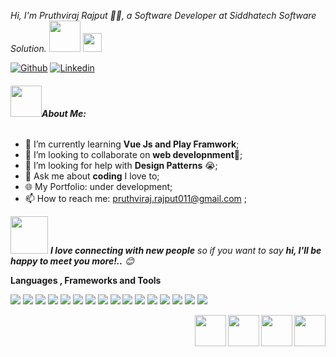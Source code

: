 <!--Github Profile -->
<p><em>Hi, I'm Pruthviraj Rajput 🙏🏻, a Software Developer at Siddhatech Software Solution.
<img src="https://media.giphy.com/media/12oufCB0MyZ1Go/giphy.gif" width="50">
<img src="https://media.giphy.com/media/WUlplcMpOCEmTGBtBW/giphy.gif" width="30"> 
</em></p>

<!-- Your badges
You can use the website to generate badges: https://shields.io/
-->

[![Github](https://img.shields.io/badge/-Github-000?style=flat&logo=Github&logoColor=white)](https://github.com/pruthvi7384)
[![Linkedin](https://img.shields.io/badge/-LinkedIn-blue?style=flat&logo=Linkedin&logoColor=white)](https://www.linkedin.com/in/pruthviraj-rajput-131ba61b4/)

###### <img src="https://media.giphy.com/media/VgCDAzcKvsR6OM0uWg/giphy.gif" width="50">**About Me:**

- 🌱 I’m currently learning **Vue Js and Play Framwork**;
- 👯 I’m looking to collaborate on **web developnment**🤝;
- 🤔 I’m looking for help with **Design Patterns** 😭;
- 💬 Ask me about **coding** I love to;
- 🌐 My Portfolio: under development;
- 📫 How to reach me: pruthviraj.rajput011@gmail.com ;

<img src="https://media.giphy.com/media/LnQjpWaON8nhr21vNW/giphy.gif" width="60"> <em><b>I love connecting with new people</b> so if you want to say <b>hi, I'll be happy to meet you more!..</b> 😊</em>


**Languages , Frameworks and Tools**


<code><img src="https://icongr.am/devicon/html5-original.svg?size=28&color=currentColor"></code>
<code><img src="https://icongr.am/devicon/css3-original.svg?size=28&color=currentColor"></code>
<code><img src="https://icongr.am/devicon/javascript-original.svg?size=28&color=currentColor"></code>
<code><img src="https://icongr.am/devicon/php-original.svg?size=28&color=currentColor"></code>
<code><img src="https://icongr.am/devicon/python-original.svg?size=28&color=currentColor"></code>
<code><img src="https://icongr.am/devicon/react-original.svg?size=28&color=currentColor"></code>
<code><img src="https://icongr.am/devicon/nodejs-original.svg?size=28&color=currentColor"></code>
<code><img src="https://icongr.am/devicon/express-original.svg?size=28&color=currentColor"></code>
<code><img src="https://icongr.am/devicon/bootstrap-plain.svg?size=28&color=currentColor"></code>
<code><img src="https://icongr.am/devicon/mongodb-original.svg?size=28&color=currentColor"></code>
<code><img src="https://icongr.am/devicon/mysql-original-wordmark.svg?size=28&color=currentColor"></code>
<code><img src="https://icongr.am/devicon/handlebars-original.svg?size=28&color=currentColor"></code>
<code><img src="https://icongr.am/devicon/heroku-original.svg?size=28&color=currentColor"></code>
<code><img src="https://icongr.am/devicon/git-original.svg?size=28&color=currentColor"></code>
<code><img src="https://icongr.am/devicon/github-original.svg?size=28&color=currentColor"></code>
<code><img src="https://icongr.am/devicon/visualstudio-plain.svg?size=28&color=currentColor"></code>

<img src="https://media4.giphy.com/media/KAq5w47R9rmTuvWOWa/200.webp?cid=ecf05e474hpnbh2cdw4h9dflog0re83tfwzfhrea77yb08q6&rid=200.webp&ct=g" width="50" align="right">
<img src="https://i.giphy.com/media/IdyAQJVN2kVPNUrojM/200.webp" width="50" align="right">
<img src="https://media.giphy.com/media/ln7z2eWriiQAllfVcn/giphy.gif" width="50" align="right">
<img src="https://i.giphy.com/media/KzJkzjggfGN5Py6nkT/200.webp" width="50" align="right">

